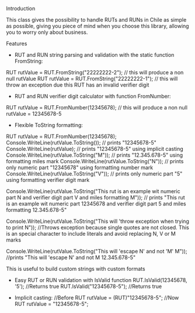 Introduction

This class gives the possibility to handle RUTs and RUNs in Chile as simple as possible, giving you piece of mind when you choose this library, allowing you to worry only about business.

Features

* RUT and RUN string parsing and validation with the static function FromString:

RUT rutValue = RUT.FromString("22222222-2"); // this will produce a non null rutValue
RUT rutValue = RUT.FromString("22222222-1"); // this will throw an exception due this RUT has an invalid verifier digit

* RUT and RUN verifier digit calculator with function FromNumber:

RUT rutValue = RUT.FromNumber(12345678); // this will produce a non null rutValue = 12345678-5

* Flexible ToString formatting:

RUT rutValue = RUT.FromNumber(12345678);
Console.WriteLine(rutValue.ToString()); // prints "12345678-5"
Console.WriteLine(rutValue); // prints "12345678-5" using implicit casting
Console.WriteLine(rutValue.ToString("M")); // prints "12.345.678-5" using formatting miles mark
Console.WriteLine(rutValue.ToString("N")); // prints only numeric part "12345678" using formatting number mark
Console.WriteLine(rutValue.ToString("V")); // prints only numeric part "5" using formatting verifier digit mark

Console.WriteLine(rutValue.ToString("This rut is an example wit numeric part N and verifier digit part V and miles formatting M")); 
// prints "This rut is an example wit numeric part 12345678 and verifier digit part 5 and miles formatting 12.345.678-5"

Console.WriteLine(rutValue.ToString("This will 'throw exception when trying to print N")); 
//Throws exception because single quotes are not closed. This is an special character to include literals and avoid replacing N, V or M marks

Console.WriteLine(rutValue.ToString("This will 'escape N' and not 'M' M")); 
//prints "This will 'escape N' and not M 12.345.678-5"

This is useful to build custom strings with custom formats

* Easy RUT or RUN validation with IsValid function
RUT.IsValid(12345678, '5'); //Returns true
RUT.IsValid("12345678-5"); //Returns true

* Implicit casting:
//Before
RUT rutValue = (RUT)"12345678-5";
//Now
RUT rutValue = "12345678-5";
